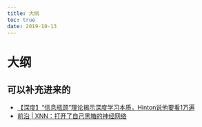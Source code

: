 ```yaml
---
title: 大纲
toc: true
date: 2019-10-13
---
```

# 大纲



## 可以补充进来的

- [【深度】“信息瓶颈”理论揭示深度学习本质，Hinton说他要看1万遍](https://www.jianshu.com/p/d111437cad19)
- [前沿 | XNN：打开了自己黑箱的神经网络](https://mp.weixin.qq.com/s?__biz=MzA3MzI4MjgzMw==&mid=2650747137&idx=3&sn=ba6f60b0d96afea2dda69dd9186e5e32&chksm=871af57fb06d7c69cbdea25ed090016bc8f8a7e9dacb0afb313e5113edc731e0b4a6b3d5624f&mpshare=1&scene=1&srcid=0818otLQ1Eo5YwJc7dd6lEgf#rd)
